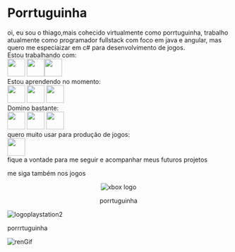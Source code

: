 
<h1 allign= center;>Porrtuguinha</h1>
oi, eu sou o thiago,mais cohecido virtualmente como porrtuguinha, trabalho atualmente como programador fullstack com foco em java e angular, mas quero me especiaizar em c# para desenvolvimento de jogos.
<br>
Estou trabalhando com:
<div>
<img src="https://cdn.jsdelivr.net/gh/devicons/devicon/icons/angularjs/angularjs-original.svg" width="40" height="40" /> <img src="https://cdn.jsdelivr.net/gh/devicons/devicon/icons/postgresql/postgresql-original.svg" width="40" height="40" /><img src="https://cdn.jsdelivr.net/gh/devicons/devicon/icons/java/java-original.svg" width="40" height="40" />
</div>
Estou aprendendo no momento:
<div>
  <img src="https://cdn.jsdelivr.net/gh/devicons/devicon/icons/react/react-original.svg" width="40" height="40" /> <img src="https://cdn.jsdelivr.net/gh/devicons/devicon/icons/csharp/csharp-original.svg" width="40" height="40" /> <img src="https://cdn.jsdelivr.net/gh/devicons/devicon/icons/android/android-original.svg" width="40" height="40"  />
</div>
Domino bastante:
<div>
  <img src="https://cdn.jsdelivr.net/gh/devicons/devicon/icons/javascript/javascript-original.svg" width="40" height="40" />
  <img src="https://cdn.jsdelivr.net/gh/devicons/devicon/icons/html5/html5-original-wordmark.svg"  width="40" height="40" />
  <img src="https://cdn.jsdelivr.net/gh/devicons/devicon/icons/css3/css3-original-wordmark.svg"  width="40" height="40" />
</div>
quero muito usar para produção de jogos:
<div>
  
<img src="https://cdn.jsdelivr.net/gh/devicons/devicon/icons/csharp/csharp-original.svg" width="40" height="40" />
</div>
fique a vontade para me seguir e acompanhar meus futuros projetos
<p>me siga também nos jogos</p>
<div style= "text-align: center">
  
  
  ![xbox logo](https://github.com/porrtuguinha/porrtuguinha/assets/132089158/97b9c0ca-f6d3-4eda-a73e-4c9dfc2023e8)       
  <p>porrtuguinha</p>
  


</div>
<div>



  ![logoplaystation2](https://github.com/porrtuguinha/porrtuguinha/assets/132089158/d7c86eae-69d8-479e-be7e-a9009971a877)
 <p>porrrtuguinha</p>



  
</div>





![renGif](https://github.com/porrtuguinha/porrtuguinha/assets/132089158/625a53ad-d618-48bd-a4d6-17d0ccd17cc9)
